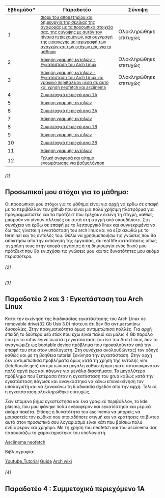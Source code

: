 | Εβδομάδα* | Παραδοτέο | Σύνοψη |
| --- | --- | --- |
| 1 |  <sup><a href="#1"> Φορκ του αποθετηρίου και δημιουργία της σελίδας της αναφοράς με τα προσωπικά στοιχεία σας, της σύνοψης με αυτόν τον πίνακα περιεχομένων, και συγγραφή της εισαγωγής με περιγραφή των αναγκών και των στόχων μου για το μάθημα |Ολοκληρώθηκε επιτυχώς|
| 2 |<sup><a href="#2"> Άσκηση γραμμής εντολών - Εγκατάσταση του Arch Linux |Ολοκληρώθηκε επιτυχώς|
| 3 |<sup><a href="#3"> Άσκηση γραμμής εντολών - Εγκατάσταση του Arch Linux και γραφικό περιβάλλον μέσα σε αυτό και χρήση neofetch και asciinema|Ολοκληρώθηκε επιτυχώς|
| 4 |<sup><a href="#4"> Συμμετοχικό περιεχόμενο 1A  | |
| 5 |<sup><a href="#5"> Άσκηση γραμμής εντολών | |
| 6 |<sup><a href="#6"> Συμμετοχικό περιεχόμενο 2A | |
| 7 |<sup><a href="#7">Άσκηση γραμμής εντολών |  |
| 8 |<sup><a href="#8"> Συμμετοχικό περιεχόμενο 1B |  |
| 9 |<sup><a href="#9">Άσκηση γραμμής εντολών |  |
| 10 |<sup><a href="#10">Συμμετοχικό περιεχόμενο 2B | |
| 11 |<sup><a href="#11"> Άσκηση γραμμής εντολών | |
| 12 |<sup><a href="#12"> Τελική αναφορά και αίτημα ενσωμάτωσης για βαθμολόγηση | |
  
###### [1]
  
## Προσωπικοί μου στόχοι για το μάθημα:
  
Οι προσωπικοί μου στόχοι για το μάθημα είναι για αρχή να έρθω σε επαφή με το περιβάλλον του github που είναι μια πολύ χρήσιμη πλατφόρμα για προγραμματιστές και τα πρότζεκτ που τρέχουν εκείνη τη στιγμή, καθώς μπορούν να γίνουν αλλαγές σε αυτά στη στιγμή από οπουδήποτε. Στη συνέχεια να έρθω σε επαφή με το λειτουργικό linux και συγκεκριμένα να δω πως γίνεται η εγκατάσταση του arch linux και να εξοικειωθώ με το terminal και τις εντολές του. Θέλω να χρησιμοποιήσω τις γνώσεις που θα αποκτήσω από την εκπόνηση της εργασίας, σε real life καταστάσεις όπως τη χρήση τους στην αγορά εργασίας ή τη δημιουργία ενός δικού μου πρότζεκτ που θα ενισχύσει τις γνώσεις μου και τις δυνατότητες μου ακόμα περισσότερο.
  
###### [2] 
###### [3]
        
## Παραδοτέο 2 και 3 : Εγκατάσταση του Arch Linux

Κατά την εκκίνηση της διαδικασίας εγκατάστασης του Arch Linux σε removable drive(32 Gb Usb 3.0) πίστευα ότι δεν θα αντιμετωπίσω δυσκολίες. Στην πραγματικότητα όμως αντιμετώπισα πολλές. Για αρχή επειδή το δεύτερο usb stick που έχω είναι παλιό και μόλις 4 Gb παρόλο που με το rufus έγινε σωστά η εγκατάσταση του iso του Arch Linux, δεν το αναγνώριζε ως bootable device πρόβλημα που προκαλούνταν από την επαφή του στικ στον υπολογιστή. Στη συνέχεια ακολουθώντας) τον οδηγό καθώς και με τη βοήθεια tutorial ξεκίνησα την εγκατάσταση. Στην αρχή δεν αντιμετώπισα προβλήματα όμως κατά τη χρήση της εντολής vim (/etc/locale.gen) αντιμετώπισα μεγάλη καθυστέρηση γιατί ανταποκρινόταν πολύ αργά έως και πάγωνε για μεγάλα διαστήματα. Το μεγαλύτερο πρόβλημα που ξεπέρασα ήταν η εγκατάσταση του grub καθώς κατά την εγκατάσταση πάγωσε και αναγκάστηκα να κάνω επανεκκίνηση τον υπολογιστή και να ξανακάνω τη διαδικασία σχεδόν από την αρχή. Τελικά η εγκατάσταση ολοκληρώθηκε επιτυχώς.
  
Σαν επόμενο βήμα εγκατέστησα και ένα γραφικό περιβάλλον, το kde plasma, που μoυ φάνηκε πολύ ενδιαφέρον και εγκατέστησα και μερικά ακόμα πακέτα. Επίσης η δυνατότητα του asciinema να μπορείς να μοιραστείς τον κώδικα σου οποιαδήποτε στιγμή και να κρατήσεις τα βίντεο αυτά στον προσωπικό σου λογαριασμό είναι κάτι που βρίσκω πολύ ενδιαφέρον και χρήσιμο. Με τη χρήση του neofetch και του asciinema σας παρουσιάζω το χαρακτηριστηκά του υπολογιστή.

[Asciinema neofetch](https://asciinema.org/a/pLDe7qJeouRGHZ0cK591viOu4)

 Βιβλιογραφία:
 
 [Youtube_Tutorial](https://www.youtube.com/watch?v=yaThYGr37DI&t=1295s&ab_channel=EF-LinuxMadeSimple)
 [Guide](https://itsfoss.com/install-arch-linux/)
 [Arch wiki](https://wiki.archlinux.org/title/installation_guide)

  ###### [4]
  
  ## Παραδοτέο 4 : Συμμετοχικό περιεχόμενο 1A
  
  


  
  
  
  
